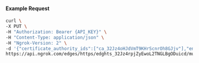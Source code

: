 <!-- Code generated for API Clients. DO NOT EDIT. -->

#### Example Request

```bash
curl \
-X PUT \
-H "Authorization: Bearer {API_KEY}" \
-H "Content-Type: application/json" \
-H "Ngrok-Version: 2" \
-d '{"certificate_authority_ids":["ca_32Jz4oHJdVmT9KHrScnrOh8GJjv"],"enabled":true}' \
https://api.ngrok.com/edges/https/edghts_32Jz4rpjZyEwoL2TNGLBgODuicd/mutual_tls
```
